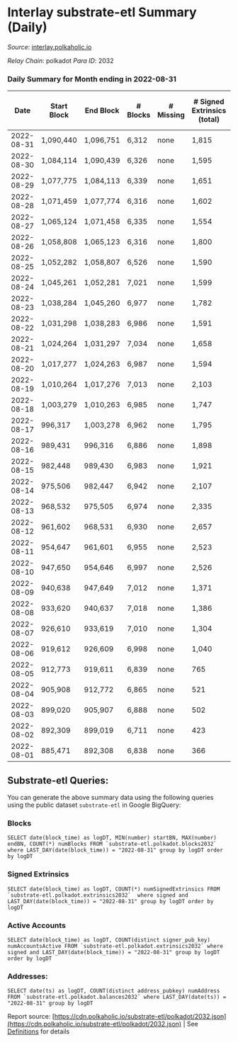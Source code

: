 # Interlay substrate-etl Summary (Daily)

_Source_: [interlay.polkaholic.io](https://interlay.polkaholic.io)

*Relay Chain*: polkadot
*Para ID*: 2032



### Daily Summary for Month ending in 2022-08-31


| Date | Start Block | End Block | # Blocks | # Missing | # Signed Extrinsics (total) | # Active Accounts | # Addresses with Balances | # Events | # Transfers | # XCM Transfers In | # XCM Transfers Out |
| ---- | ----------- | --------- | -------- | --------- | --------------------------- | ----------------- | ------------------------- | -------- | ----------- | ------------------ | ------------------- |
| 2022-08-31 | 1,090,440 | 1,096,751 | 6,312 | none  | 1,815 | 396 | 9,337 | 57,871 | 6,810 ($349,587.27) | 10 ($85,496.02) | 14 ($2,148.71) |
| 2022-08-30 | 1,084,114 | 1,090,439 | 6,326 | none  | 1,595 | 190 | 9,329 | 57,260 | 6,658 ($76,364.33) | 19 ($10,195.52) | 18 ($2,176.79) |
| 2022-08-29 | 1,077,775 | 1,084,113 | 6,339 | none  | 1,651 | 188 | 9,302 | 57,318 | 6,617 ($113,841.90) | 13 ($62,299.90) | 14 ($2,247.89) |
| 2022-08-28 | 1,071,459 | 1,077,774 | 6,316 | none  | 1,602 | 174 | 9,295 | 56,799 | 6,549 ($71,352.65) | 16 ($16,640.45) | 14 ($2,516.77) |
| 2022-08-27 | 1,065,124 | 1,071,458 | 6,335 | none  | 1,554 | 185 | 9,286 | 57,074 | 6,650 ($91,731.24) | 16 ($4,265.49) | 21 ($10,386.28) |
| 2022-08-26 | 1,058,808 | 1,065,123 | 6,316 | none  | 1,800 | 196 | 9,264 | 57,829 | 6,627 ($126,063.16) | 23 ($160,071.12) | 23 ($34,106.62) |
| 2022-08-25 | 1,052,282 | 1,058,807 | 6,526 | none  | 1,590 | 184 | 9,255 | 58,704 | 6,823 ($96,613.64) | 14 ($4,465.93) | 21 ($7,736.30) |
| 2022-08-24 | 1,045,261 | 1,052,281 | 7,021 | none  | 1,599 | 178 | 9,234 | 62,518 | 7,274 ($95,290.69) | 17 ($13,953.61) | 17 ($8,926.93) |
| 2022-08-23 | 1,038,284 | 1,045,260 | 6,977 | none  | 1,782 | 187 | 9,214 | 62,795 | 7,261 ($163,701.21) | 8 ($70,853.94) | 23 ($11,728.99) |
| 2022-08-22 | 1,031,298 | 1,038,283 | 6,986 | none  | 1,591 | 183 | 9,189 | 62,371 | 7,263 ($217,921.95) | 22 ($1,478,719.37) | 11 ($3,656.64) |
| 2022-08-21 | 1,024,264 | 1,031,297 | 7,034 | none  | 1,658 | 192 | 9,166 | 62,864 | 7,305 ($112,636.76) | 23 ($13,581.52) | 30 ($7,205.58) |
| 2022-08-20 | 1,017,277 | 1,024,263 | 6,987 | none  | 1,594 | 185 | 9,157 | 62,432 | 7,266 ($159,868.34) | 14 ($3,086.88) | 11 ($3,074.52) |
| 2022-08-19 | 1,010,264 | 1,017,276 | 7,013 | none  | 2,103 | 236 | 9,117 | 64,888 | 7,465 ($170,687.46) | 38 ($29,847.85) | 53 ($14,753.74) |
| 2022-08-18 | 1,003,279 | 1,010,263 | 6,985 | none  | 1,747 | 197 | 9,072 | 63,176 | 7,292 ($120,612.28) | 54 ($7,212.59) | 32 ($13,147.98) |
| 2022-08-17 | 996,317 | 1,003,278 | 6,962 | none  | 1,795 | 196 | 9,038 | 63,333 | 7,301 ($341,876.28) | 29 ($47,388.29) | 29 ($14,289.79) |
| 2022-08-16 | 989,431 | 996,316 | 6,886 | none  | 1,898 | 206 | 9,021 | 63,467 | 7,328 ($307,816.31) | 39 ($20,035.49) | 38 ($13,268.42) |
| 2022-08-15 | 982,448 | 989,430 | 6,983 | none  | 1,921 | 209 | 8,945 | 63,933 | 7,359 ($261,152.96) | 31 ($25,908.21) | 66 ($44,580.02) |
| 2022-08-14 | 975,506 | 982,447 | 6,942 | none  | 2,107 | 268 | 8,922 | 65,290 | 7,515 ($462,740.47) | 133 ($395,165.49) | 196 ($127,974.27) |
| 2022-08-13 | 968,532 | 975,505 | 6,974 | none  | 2,335 | 279 | 8,884 | 66,358 | 7,546 ($396,083.77) | 92 ($67,398.73) | 174 ($208,313.07) |
| 2022-08-12 | 961,602 | 968,531 | 6,930 | none  | 2,657 | 270 | 8,845 | 67,734 | 7,493 ($290,518.44) | 87 ($151,750.29) | 147 ($132,935.83) |
| 2022-08-11 | 954,647 | 961,601 | 6,955 | none  | 2,523 | 331 | 8,790 | 63,659 | 3,892 ($16,478,802.69) | 73 ($1,841,282.80) | 138 ($75,639.64) |
| 2022-08-10 | 947,650 | 954,646 | 6,997 | none  | 2,526 | 256 | 8,713 | 57,576 | 378 ($142,120.26) | 129 ($1,338,900.35) | 91 ($50,840.51) |
| 2022-08-09 | 940,638 | 947,649 | 7,012 | none  | 1,371 | 199 | 8,662 | 47,776 | 282 ($54,517.00) | 29 ($15,358.07) | 57 ($17,838.22) |
| 2022-08-08 | 933,620 | 940,637 | 7,018 | none  | 1,386 | 233 | 8,629 | 48,289 | 390 ($86,455.12) | 30 ($23,878.33) | 65 ($13,787.79) |
| 2022-08-07 | 926,610 | 933,619 | 7,010 | none  | 1,304 | 217 | 8,556 | 47,505 | 323 ($218,831.88) | 36 ($11,235.44) | 76 ($18,355.88) |
| 2022-08-06 | 919,612 | 926,609 | 6,998 | none  | 1,040 | 283 | 8,538 | 47,682 | 543 ($141,389.03) | 84 ($43,667.16) | 122 ($49,450.76) |
| 2022-08-05 | 912,773 | 919,611 | 6,839 | none  | 765 | 269 | 8,438 | 45,602 | 526 ($167,669.17) | 52 ($9,928.00) | 173 ($66,052.00) |
| 2022-08-04 | 905,908 | 912,772 | 6,865 | none  | 521 | 214 | 8,370 | 44,088 | 288 ($76,354.90) | 5 ($109.06) | 61 ($30,472.65) |
| 2022-08-03 | 899,020 | 905,907 | 6,888 | none  | 502 | 195 | 8,349 | 44,167 | 290 ($31,918.10) | 4 ($61.70) | 67 ($4,864.48) |
| 2022-08-02 | 892,309 | 899,019 | 6,711 | none  | 423 | 148 | 8,315 | 42,513 | 186 ($74,625.38) | 4 ($9.86) | 46 ($37,255.80) |
| 2022-08-01 | 885,471 | 892,308 | 6,838 | none  | 366 | 134 | 8,307 | 43,089 | 160 ($19,684.01) | 1 ($0.02) | 9 ($348.10) |

## Substrate-etl Queries:
You can generate the above summary data using the following queries using the public dataset `substrate-etl` in Google BigQuery:


### Blocks
```
SELECT date(block_time) as logDT, MIN(number) startBN, MAX(number) endBN, COUNT(*) numBlocks FROM `substrate-etl.polkadot.blocks2032`  where LAST_DAY(date(block_time)) = "2022-08-31" group by logDT order by logDT
```


### Signed Extrinsics
```
SELECT date(block_time) as logDT, COUNT(*) numSignedExtrinsics FROM `substrate-etl.polkadot.extrinsics2032`  where signed and LAST_DAY(date(block_time)) = "2022-08-31" group by logDT order by logDT
```


### Active Accounts
```
SELECT date(block_time) as logDT, COUNT(distinct signer_pub_key) numAccountsActive FROM `substrate-etl.polkadot.extrinsics2032` where signed and LAST_DAY(date(block_time)) = "2022-08-31" group by logDT order by logDT
```


### Addresses:
```
SELECT date(ts) as logDT, COUNT(distinct address_pubkey) numAddress FROM `substrate-etl.polkadot.balances2032` where LAST_DAY(date(ts)) = "2022-08-31" group by logDT
```



Report source: [https://cdn.polkaholic.io/substrate-etl/polkadot/2032.json](https://cdn.polkaholic.io/substrate-etl/polkadot/2032.json) | See [Definitions](/DEFINITIONS.md) for details
